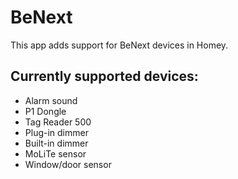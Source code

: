 # BeNext

This app adds support for BeNext devices in Homey.

## Currently supported devices:

* Alarm sound
* P1 Dongle
* Tag Reader 500
* Plug-in dimmer
* Built-in dimmer
* MoLiTe sensor
* Window/door sensor
